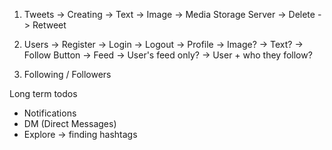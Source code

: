 1. Tweets
    -> Creating
        -> Text
        -> Image -> Media Storage Server
    -> Delete
    -> Retweet

2. Users
    -> Register
    -> Login
    -> Logout
    -> Profile
        -> Image?
        -> Text?
        -> Follow Button
    -> Feed
        -> User's feed only?
        -> User + who they follow?

3. Following / Followers

Long term todos
- Notifications
- DM (Direct Messages)
- Explore -> finding hashtags
